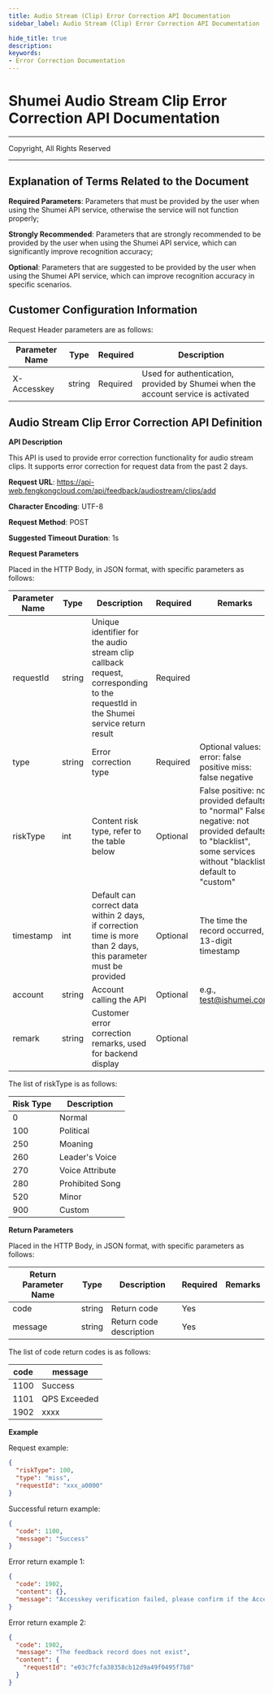 ```yaml
---
title: Audio Stream (Clip) Error Correction API Documentation
sidebar_label: Audio Stream (Clip) Error Correction API Documentation

hide_title: true
description: 
keywords:
- Error Correction Documentation
---
```


# Shumei Audio Stream Clip Error Correction API Documentation

---

Copyright, All Rights Reserved

---


## Explanation of Terms Related to the Document

**Required Parameters**: Parameters that must be provided by the user when using the Shumei API service, otherwise the service will not function properly;

**Strongly Recommended**: Parameters that are strongly recommended to be provided by the user when using the Shumei API service, which can significantly improve recognition accuracy;

**Optional**: Parameters that are suggested to be provided by the user when using the Shumei API service, which can improve recognition accuracy in specific scenarios.

## Customer Configuration Information

Request Header parameters are as follows:

| **Parameter Name** | **Type** | **Required** | **Description**                        |
| ------------------ | -------- | ------------ | -------------------------------------- |
| X-Accesskey        | string   | Required     | Used for authentication, provided by Shumei when the account service is activated |

## Audio Stream Clip Error Correction API Definition

**API Description**

This API is used to provide error correction functionality for audio stream clips. It supports error correction for request data from the past 2 days.

**Request URL**: https://api-web.fengkongcloud.com/api/feedback/audiostream/clips/add

**Character Encoding**: UTF-8

**Request Method**: POST

**Suggested Timeout Duration**: 1s

**Request Parameters**

Placed in the HTTP Body, in JSON format, with specific parameters as follows:

| **Parameter Name** | **Type** | **Description**                                                | **Required** | **Remarks**                                                                                       |
| ------------------ | -------- | -------------------------------------------------------------- | ------------ | ------------------------------------------------------------------------------------------------- |
| requestId          | string   | Unique identifier for the audio stream clip callback request, corresponding to the requestId in the Shumei service return result | Required     |                                                                                                   |
| type               | string   | Error correction type                                          | Required     | Optional values: error: false positive miss: false negative                                       |
| riskType           | int      | Content risk type, refer to the table below                    | Optional     | False positive: not provided defaults to "normal" False negative: not provided defaults to "blacklist", some services without "blacklist" default to "custom" |
| timestamp          | int      | Default can correct data within 2 days, if correction time is more than 2 days, this parameter must be provided | Optional     | The time the record occurred, 13-digit timestamp                                                  |
| account            | string   | Account calling the API                                        | Optional     | e.g., test@ishumei.com                                                                            |
| remark             | string   | Customer error correction remarks, used for backend display    | Optional     |                                                                                                   |

The list of riskType is as follows:

| **Risk Type** | **Description** |
| ------------- | --------------- |
| 0             | Normal          |
| 100           | Political       |
| 250           | Moaning         |
| 260           | Leader's Voice  |
| 270           | Voice Attribute |
| 280           | Prohibited Song |
| 520           | Minor           |
| 900           | Custom          |

**Return Parameters**

Placed in the HTTP Body, in JSON format, with specific parameters as follows:

| **Return Parameter Name** | **Type** | **Description** | **Required** | **Remarks** |
| ------------------------- | -------- | --------------- | ------------ | ----------- |
| code                      | string   | Return code     | Yes          |             |
| message                   | string   | Return code description | Yes          |             |

The list of code return codes is as follows:

| **code** | **message** |
| -------- | ----------- |
| 1100     | Success     |
| 1101     | QPS Exceeded |
| 1902     | xxxx        |

**Example**

Request example:
```json
{
  "riskType": 100,
  "type": "miss",
  "requestId": "xxx_a0000"
}
```

Successful return example:
```json
{
  "code": 1100,
  "message": "Success"
}
```

Error return example 1:
```json
{
  "code": 1902,
  "content": {},
  "message": "Accesskey verification failed, please confirm if the Accesskey is correct"
}
```

Error return example 2:
```json
{
  "code": 1902,
  "message": "The feedback record does not exist",
  "content": {
    "requestId": "e03c7fcfa38358cb12d9a49f0495f7b8"
  }
}
```